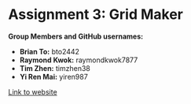 # Assignment 3: Grid Maker

**Group Members and GitHub usernames:**
- **Brian To:** bto2442
- **Raymond Kwok:** raymondkwok7877
- **Tim Zhen:** timzhen38
- **Yi Ren Mai:** yiren987

[Link to website](https://timzhen38.github.io/Assignment_3_Grid_Maker/)
